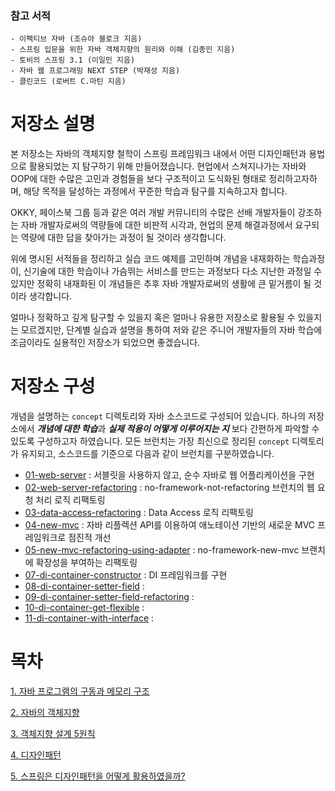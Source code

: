 
### 참고 서적
```
- 이펙티브 자바 (조슈아 블로크 지음)
- 스프링 입문을 위한 자바 객체지향의 원리와 이해 (김종민 지음)
- 토비의 스프링 3.1 (이일민 지음)
- 자바 웹 프로그래밍 NEXT STEP (박재성 지음)
- 클린코드 (로버트 C.마틴 지음)
```

# 저장소 설명  
본 저장소는 자바의 객체지향 철학이 스프링 프레임워크 내에서 어떤 디자인패턴과 용법으로 활용되었는 지 탐구하기 위해 만들어졌습니다.
현업에서 스쳐지나가는 자바와 OOP에 대한 수많은 고민과 경험들을 보다 구조적이고 도식화된 형태로 정리하고자하며, 해당 목적을 달성하는 과정에서 꾸준한 학습과 탐구를 지속하고자 합니다.

OKKY, 페이스북 그룹 등과 같은 여러 개발 커뮤니티의 수많은 선배 개발자들이 강조하는 자바 개발자로써의 역량들에 대한 비판적 시각과,
현업의 문제 해결과정에서 요구되는 역량에 대한 답을 찾아가는 과정이 될 것이라 생각합니다.

위에 명시된 서적들을 정리하고 실습 코드 예제를 고민하며 개념을 내재화하는 학습과정이, 신기술에 대한 학습이나 가슴뛰는 서비스를 만드는 과정보다 
다소 지난한 과정일 수 있지만 정확히 내재화된 이 개념들은 추후 자바 개발자로써의 생활에 큰 밑거름이 될 것이라 생각합니다. 

얼마나 정확하고 깊게 탐구할 수 있을지 혹은 얼마나 유용한 저장소로 활용될 수 있을지는 모르겠지만, 단계별 실습과 설명을 통하여 저와 같은 주니어 개발자들의 자바 학습에 조금이라도 실용적인 저장소가 되었으면 좋겠습니다.

# 저장소 구성
개념을 설명하는 `concept` 디렉토리와 자바 소스코드로 구성되어 있습니다. 하나의 저장소에서 <i>**개념에 대한 학습**</i>과 <i>**실제 적용이 어떻게 이루어지는 지**</i> 보다 간편하게 파악할 수 있도록 
구성하고자 하였습니다.  모든 브런치는 가장 최신으로 정리된 `concept` 디렉토리가 유지되고, 소스코드를 기준으로 다음과 같이 브런치를 구분하였습니다.

- [01-web-server](https://github.com/e-build/java-oop-to-spring/blob/main/concept/branch_describe/01-web-server.md) : 서블릿을 사용하지 않고, 순수 자바로 웹 어플리케이션을 구현
- [02-web-server-refactoring](https://github.com/e-build/java-oop-to-spring/blob/main/concept/branch_describe/02-web-server-refactoring.md) : no-framework-not-refactoring 브런치의 웹 요청 처리 로직 리팩토링
- [03-data-access-refactoring](https://github.com/e-build/java-oop-to-spring/blob/main/concept/branch_describe/03-data-access-refactoring.md) : Data Access 로직 리팩토링 
- [04-new-mvc](https://github.com/e-build/java-oop-to-spring/blob/main/concept/branch_describe/04-new-mvc.md) : 자바 리플렉션 API를 이용하여 애노테이션 기반의 새로운 MVC 프레임워크로 점진적 개선
- [05-new-mvc-refactoring-using-adapter](https://github.com/e-build/java-oop-to-spring/blob/main/concept/branch_describe/05-new-mvc-refactoring-using-adapter.md) : no-framework-new-mvc 브랜치에 확장성을 부여하는 리팩토링
- [07-di-container-constructor](https://github.com/e-build/java-oop-to-spring/blob/main/concept/branch_describe/07-di-container-constructor.md) : DI 프레임워크를 구현
- [08-di-container-setter-field](https://github.com/e-build/java-oop-to-spring/blob/main/concept/branch_describe/08-di-container-setter-field.md) :
- [09-di-container-setter-field-refactoring](https://github.com/e-build/java-oop-to-spring/blob/main/concept/branch_describe/09-di-container-setter-field-refactoring.md) :
- [10-di-container-get-flexible](https://github.com/e-build/java-oop-to-spring/blob/main/concept/branch_describe/10-di-container-get-flexible.md) :
- [11-di-container-with-interface](https://github.com/e-build/java-oop-to-spring/blob/main/concept/branch_describe/11-di-container-with-interface.md) :
 

# 목차
[1. 자바 프로그램의 구동과 메모리 구조](https://github.com/e-build/java-oop-to-spring/blob/main/concept/java-program-running-and-memory-change.md)

[2. 자바의 객체지향](https://github.com/e-build/java-oop-to-spring/blob/main/concept/oop-on-java.md)

[3. 객체지향 설계 5원칙](https://github.com/e-build/java-oop-to-spring/blob/main/concept/oop-5-principle.md)

[4. 디자인패턴](https://github.com/e-build/java-oop-to-spring/blob/main/concept/design-pattern.md)

[5. 스프링은 디자인패턴을 어떻게 활용하였을까?](https://github.com/e-build/java-oop-to-spring/blob/main/concept/how-did-spring-utilize-design-patterns.md)






